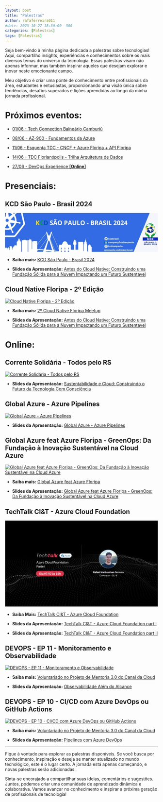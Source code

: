 ```yaml
---
layout: post
title: "Palestras"
author: rafaferreira011
#date: 2023-10-27 18:30:00 -500
categories: [Palestras]
tags: [Palestras]
---
```


Seja bem-vindo à minha página dedicada a palestras sobre tecnologias! Aqui, compartilho insights, experiências e conhecimentos sobre os mais diversos temas do universo da tecnologia. Essas palestras visam não apenas informar, mas também inspirar aqueles que desejam explorar e inovar neste emocionante campo.

Meu objetivo é criar uma ponte de conhecimento entre profissionais da área, estudantes e entusiastas, proporcionando uma visão única sobre tendências, desafios superados e lições aprendidas ao longo da minha jornada profissional.

# Próximos eventos: 

- <i class="fa-solid fa-link"></i> [01/06 - Tech Connection Balneário Camburiú](https://www.ingressotalkfloripa.com.br/evento/1048/tech-connection-balneario-camboriu//)

- <i class="fa-solid fa-link"></i> [08/06 - AZ-900 - Fundamentos da Azure](https://www.eventbrite.com.br/e/az-900-tickets-885187528727)

- <i class="fa-solid fa-link"></i> [11/06 - Esquenta TDC - CNCF + Azure Floripa + API Floripa](https://community.cncf.io/events/details/cncf-cloud-native-santa-catarina-presents-kubertenes-birthday-bash-santa-catarina/)

- <i class="fa-solid fa-link"></i> [14/06 - TDC Florianópolis - Trilha Arquitetura de Dados](https://thedevconf.com/tdc/2024/florianopolis/trilha-arquitetura-de-dados/)

- <i class="fa-solid fa-link"></i>[27/06 - DevOps Experience **[Online]**](https://experience.devopsheroes.io/)

# Presenciais: 

## KCD São Paulo - Brasil 2024
![KCD-Sao-Paulo-Brasil-2024](/assets/img/posts/KCD-Sao-Paulo-Brasil-2024.jpg)

- <i class="fa-solid fa-link"></i> **Saiba mais:** [KCD São Paulo - Brasil 2024](https://community.cncf.io/events/details/cncf-kcd-brasil-presents-kcd-brasil-sao-paulo-2024/)

- <i class="fa-regular fa-folder-open"></i> **Slides da Apresentação:** [Antes do Cloud Native: Construindo uma Fundação Sólida para a Nuvem Impactando um Futuro Sustentável](https://stoblobcertificados011.blob.core.windows.net/palestras/KCD.2024.pdf)

## Cloud Native Floripa - 2º Edição
[![Cloud Native Floripa - 2º Edição](https://img.youtube.com/vi/cSF1mPEZ8Rw/0.jpg)](https://www.youtube.com/watch?v=yP_oynLWOJI&ab_channel=CNCF%7CCloudNativeCommunityGroupSantaCatarina)

- <i class="fa-solid fa-link"></i> **Saiba mais:** [2º Cloud Native Floripa Meetup](https://community.cncf.io/events/details/cncf-cloud-native-floripa-presents-2o-cloud-native-floripa-meetup/)

- <i class="fa-regular fa-folder-open"></i> **Slides da Apresentação:** [Antes do Cloud Native: Construindo uma Fundação Sólida para a Nuvem Impactando um Futuro Sustentável](https://stoblobcertificados011.blob.core.windows.net/palestras/Cloud-Native-Floripa2Edição.pdf)

# Online: 

## Corrente Solidária - Todos pelo RS
[![Corrente Solidária - Todos pelo RS](https://img.youtube.com/vi/VzykJi_qqDI/0.jpg)](https://www.youtube.com/watch?v=VzykJi_qqDI)

- <i class="fa-regular fa-folder-open"></i> **Slides da Apresentação:** [Sustentabilidade e Cloud: Construindo o Futuro da Tecnologia Com Consciência](https://stoblobcertificados011.blob.core.windows.net/palestras/todos.por.rs.pdf)

## Global Azure - Azure Pipelines
[![Global Azure - Azure Pipelines](https://img.youtube.com/vi/LzkdUu6sgys/0.jpg)](https://www.youtube.com/watch?v=LzkdUu6sgys)

- <i class="fa-regular fa-folder-open"></i> **Slides da Apresentação:** [Global Azure - Azure Pipelines](https://stoblobcertificados011.blob.core.windows.net/palestras/global.azure-Pipelines.pdf)

## Global Azure feat Azure Floripa - GreenOps: Da Fundação à Inovação Sustentável na Cloud Azure
[![Global Azure feat Azure Floripa - GreenOps: Da Fundação à Inovação Sustentável na Cloud Azure](https://img.youtube.com/vi/etnQCHbIg2I/0.jpg)](https://www.youtube.com/watch?v=etnQCHbIg2I&list=PLRk-7XJDziQACNS69zAQ4LZL8LyQ2IBOR&index=6)

- <i class="fa-solid fa-link"></i> **Saiba mais:** [Global Azure feat Azure Floripa](https://rafaelmaferreira.com.br/posts/global-azure/)

- <i class="fa-regular fa-folder-open"></i> **Slides da Apresentação:** [Global Azure feat Azure Floripa - GreenOps: Da Fundação à Inovação Sustentável na Cloud Azure](https://stoblobcertificados011.blob.core.windows.net/palestras/Global.Azure.pdf)


## TechTalk CI&T - Azure Cloud Foundation

![TechTalk-CI&T-Azure-Cloud-Foundation.jpeg](/assets/img/posts/TechTalk-CI&T-Azure-Cloud-Foundation.jpeg)
- <i class="fa-solid fa-link"></i> **Saiba Mais:** [TechTalk CI&T - Azure Cloud Foundation](https://www.linkedin.com/posts/rafaelmaferreira_cit-microsoftazure-techtalk-activity-7171125818843250688-CADu?utm_source=share&utm_medium=member_desktop)

- <i class="fa-regular fa-folder-open"></i> **Slides da Apresentação:** [TechTalk CI&T - Azure Cloud Foundation part I](https://stoblobcertificados011.blob.core.windows.net/palestras/TechTalk1.pdf)

- <i class="fa-regular fa-folder-open"></i> **Slides da Apresentação:** [TechTalk CI&T - Azure Cloud Foundation part II](https://stoblobcertificados011.blob.core.windows.net/palestras/TechTalk2.pdf)


## DEVOPS - EP 11 - Monitoramento e Observabilidade
[![DEVOPS - EP 11 - Monitoramento e Observabilidade](https://img.youtube.com/vi/-rYhXprMJO4/0.jpg)](https://www.youtube.com/watch?v=-rYhXprMJO4&ab_channel=UnicastCloudLab)

- <i class="fa-solid fa-link"></i> **Saiba mais:** [Voluntariado no Projeto de Mentoria 3.0 do Canal da Cloud](https://rafaelmaferreira.com.br/posts/mentoria/)

- <i class="fa-regular fa-folder-open"></i> **Slides da Apresentação:** [Observabilidade Além do Alcance](https://stoblobcertificados011.blob.core.windows.net/palestras/Observability-alem-do-alcance.pdf)

## DEVOPS - EP 10 - CI/CD com Azure DevOps ou GitHub Actions
[![DEVOPS - EP 10 - CI/CD com Azure DevOps ou GitHub Actions](https://img.youtube.com/vi/hxiluSC8E_U/0.jpg)](https://www.youtube.com/watch?v=hxiluSC8E_U&t=910s&ab_channel=UnicastCloudLab)

- <i class="fa-solid fa-link"></i> **Saiba mais:** [Voluntariado no Projeto de Mentoria 3.0 do Canal da Cloud](https://rafaelmaferreira.com.br/posts/mentoria/)

- <i class="fa-regular fa-folder-open"></i> **Slides da Apresentação:** [Pipelines com Azure DevOps](https://stoblobcertificados011.blob.core.windows.net/palestras/pipelines-com-azureDevOps.pdf)

---

Fique à vontade para explorar as palestras disponíveis. Se você busca por conhecimento, inspiração e deseja se manter atualizado no mundo tecnológico, este é o lugar certo. A jornada está apenas começando, e novas palestras serão adicionadas.

Sinta-se encorajado a compartilhar suas ideias, comentários e sugestões. Juntos, podemos criar uma comunidade de aprendizado dinâmica e colaborativa. Vamos avançar no conhecimento e inspirar a próxima geração de profissionais de tecnologia!
